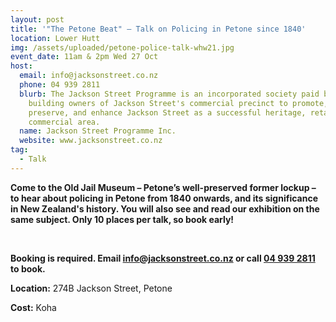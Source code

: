 ```yaml
---
layout: post
title: '"The Petone Beat" – Talk on Policing in Petone since 1840'
location: Lower Hutt
img: /assets/uploaded/petone-police-talk-whw21.jpg
event_date: 11am & 2pm Wed 27 Oct
host:
  email: info@jacksonstreet.co.nz
  phone: 04 939 2811
  blurb: The Jackson Street Programme is an incorporated society paid by the
    building owners of Jackson Street's commercial precinct to promote,
    preserve, and enhance Jackson Street as a successful heritage, retail, and
    commercial area.
  name: Jackson Street Programme Inc.
  website: www.jacksonstreet.co.nz
tag:
  - Talk
---
```

**Come to the Old Jail Museum – Petone’s well-preserved former lockup – to hear about policing in Petone from 1840 onwards, and its significance in New Zealand's history. You will also see and read our exhibition on the same subject. Only 10 places per talk, so book early!**

<br>

**Booking is required. Email [info@jacksonstreet.co.nz](mailto:info@jacksonstreet.co.nz) or call [04 939 2811](tel:049392811) to book.**

**Location:** 274B Jackson Street, Petone 

**Cost:** Koha